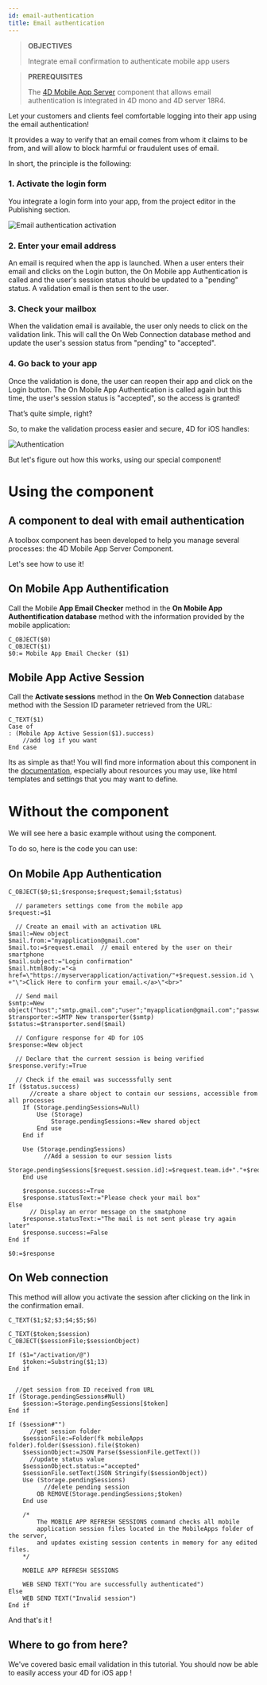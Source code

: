 ```yaml
---
id: email-authentication
title: Email authentication
---
```


> **OBJECTIVES**
> 
> Integrate email confirmation to authenticate mobile app users

> **PREREQUISITES**
> 
> The [4D Mobile App Server](https://github.com/4d-for-ios/4D-Mobile-App-Server) component that allows email authentication is integrated in 4D mono and 4D server 18R4.

Let your customers and clients feel comfortable logging into their app using the email authentication!

It provides a way to verify that an email comes from whom it claims to be from, and will allow to block harmful or fraudulent uses of email.

In short, the principle is the following:

### 1. Activate the login form

You integrate a login form into your app, from the project editor in the Publishing section.

![Email authentication activation](img/email-authentication-publishing-section.png)


### 2. Enter your email address

An email is required when the app is launched. When a user enters their email and clicks on the Login button, the On Mobile app Authentication is called and the user's session status should be updated to a "pending" status. A validation email is then sent to the user.

### 3. Check your mailbox

When the validation email is available, the user only needs to click on the validation link. This will call the On Web Connection database method and update the user's session status from "pending" to "accepted".

### 4. Go back to your app

Once the validation is done, the user can reopen their app and click on the Login button. The On Mobile App Authentication is called again but this time, the user's session status is "accepted", so the access is granted!

That’s quite simple, right?

So, to make the validation process easier and secure, 4D for iOS handles:

![Authentication](img/4D-for-iOS-email-auth.png)

But let's figure out how this works, using our special component!


# Using the component

## A component to deal with email authentication

A toolbox component has been developed to help you manage several processes: the 4D Mobile App Server Component.

Let's see how to use it!

## On Mobile App Authentification

Call the Mobile **App Email Checker** method in the **On Mobile App Authentification database** method with the information provided by the mobile application:

```4d
C_OBJECT($0)
C_OBJECT($1)
$0:= Mobile App Email Checker ($1)

```

## Mobile App Active Session

Call the **Activate sessions** method in the **On Web Connection** database method with the Session ID parameter retrieved from the URL:

```4d
C_TEXT($1)
Case of 
: (Mobile App Active Session($1).success)
    //add log if you want
End case 

```

Its as simple as that! You will find more information about this component in the [documentation](https://github.com/4d-for-ios/4D-Mobile-App-Server/blob/master/Documentation/Methods/Mobile%20App%20Email%20Checker.md), especially about resources you may use, like html templates and settings that you may want to define.


# Without the component

We will see here a basic example without using the component.

To do so, here is the code you can use:

## On Mobile App Authentication


```4d
C_OBJECT($0;$1;$response;$request;$email;$status)

  // parameters settings come from the mobile app
$request:=$1

  // Create an email with an activation URL
$mail:=New object
$mail.from:="myapplication@gmail.com"
$mail.to:=$request.email  // email entered by the user on their smartphone
$mail.subject:="Login confirmation"
$mail.htmlBody:="<a href=\"https://myserverapplication/activation/"+$request.session.id \
+"\">Click Here to confirm your email.</a>\"<br>"

  // Send mail
$smtp:=New object("host";"smtp.gmail.com";"user";"myapplication@gmail.com";"password";"xxx")
$transporter:=SMTP New transporter($smtp)
$status:=$transporter.send($mail)

  // Configure response for 4D for iOS
$response:=New object

  // Declare that the current session is being verified
$response.verify:=True

  // Check if the email was successsfully sent
If ($status.success)
      //create a share object to contain our sessions, accessible from all processes
    If (Storage.pendingSessions=Null)
        Use (Storage)
            Storage.pendingSessions:=New shared object
        End use 
    End if 

    Use (Storage.pendingSessions)
          //Add a session to our session lists
        Storage.pendingSessions[$request.session.id]:=$request.team.id+"."+$request.application.id
    End use 

    $response.success:=True
    $response.statusText:="Please check your mail box"
Else 
      // Display an error message on the smatphone
    $response.statusText:="The mail is not sent please try again later"
    $response.success:=False
End if 

$0:=$response

```

## On Web connection

This method will allow you activate the session after clicking on the link in the confirmation email.

```4d
C_TEXT($1;$2;$3;$4;$5;$6)

C_TEXT($token;$session)
C_OBJECT($sessionFile;$sessionObject)

If ($1="/activation/@")
    $token:=Substring($1;13)
End if 


  //get session from ID received from URL
If (Storage.pendingSessions#Null)
    $session:=Storage.pendingSessions[$token]
End if 

If ($session#"")
      //get session folder
    $sessionFile:=Folder(fk mobileApps folder).folder($session).file($token)
    $sessionObject:=JSON Parse($sessionFile.getText())
      //update status value
    $sessionObject.status:="accepted"
    $sessionFile.setText(JSON Stringify($sessionObject))
    Use (Storage.pendingSessions)
          //delete pending session
        OB REMOVE(Storage.pendingSessions;$token)
    End use 

    /*
        The MOBILE APP REFRESH SESSIONS command checks all mobile
        application session files located in the MobileApps folder of the server, 
        and updates existing session contents in memory for any edited files.
    */

    MOBILE APP REFRESH SESSIONS

    WEB SEND TEXT("You are successfully authenticated")
Else 
    WEB SEND TEXT("Invalid session")
End if 
```

And that's it !

## Where to go from here?

We've covered basic email validation in this tutorial. You should now be able to easily access your 4D for iOS app !
